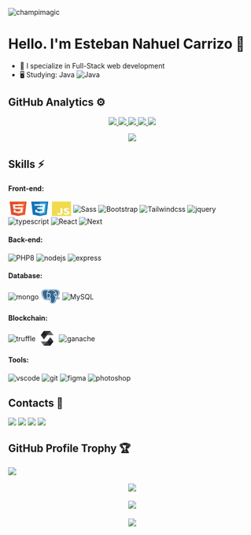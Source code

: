 <p align="left"> <img src="https://komarev.com/ghpvc/?username=Nahuel61920&label=Profile%20views&color=0e75b6&style=flat" alt="champimagic" /> </p>

# Hello. I'm Esteban Nahuel Carrizo 👋

- 🔭 I specialize in Full-Stack web development
- 🖥️  Studying: Java <img title="Java" alt="Java" height="15" width="25" src="https://cdn.jsdelivr.net/gh/devicons/devicon/icons/java/java-original-wordmark.svg">

##  GitHub Analytics ⚙️
<div align="center">
  <a href="https://github.com/Nahuel61920">
    <p align="center">
      <img height="160em" src="https://github-readme-stats.vercel.app/api?username=Nahuel61920&show_icons=true&theme=github_dark&hide_border=true" />
      <img height="160em" src="https://github-readme-streak-stats.herokuapp.com/?user=Nahuel61920&theme=github-dark-blue&hide_border=true" />
      <img heigth="160em" src="https://github-profile-summary-cards.vercel.app/api/cards/most-commit-language?username=Nahuel61920&theme=github_dark&hide_border=true"/>
      <img heigth="160em" src="https://github-profile-summary-cards.vercel.app/api/cards/repos-per-language?username=Nahuel61920&theme=github_dark&hide_border=true"/>
      <img height="160em" src="https://github-readme-stats.vercel.app/api/top-langs/?username=Nahuel61920&layout=compact&langs_count=7&theme=github_dark&hide_border=true"/>
    </p>
  </a>
  <p  align="center">
  <img src="https://user-images.githubusercontent.com/73097560/115834477-dbab4500-a447-11eb-908a-139a6edaec5c.gif">             
  <br>
</div>
  
##  Skills ⚡
  
#### Front-end:
<div>
  <img align="center" title="HTML5" alt="HTML" height="30" width="40" src="https://raw.githubusercontent.com/devicons/devicon/master/icons/html5/html5-original.svg">
  <img align="center" title="CSS" alt="CSS" height="30" width="40" src="https://raw.githubusercontent.com/devicons/devicon/master/icons/css3/css3-original.svg">
  <img align="center" title="JavaScript" alt="Js" height="30" width="40" src="https://raw.githubusercontent.com/devicons/devicon/master/icons/javascript/javascript-plain.svg">
  <img align="center" title="Sass" alt="Sass" height="30" width="40" src="https://cdn.jsdelivr.net/gh/devicons/devicon/icons/sass/sass-original.svg" />
  <img align="center" title="Bootstrap" alt="Bootstrap" height="30" width="40" src="https://cdn.jsdelivr.net/gh/devicons/devicon/icons/bootstrap/bootstrap-original.svg" />
  <img align="center" title="Tailwindcss" alt="Tailwindcss" height="30" width="40" src="https://cdn.jsdelivr.net/gh/devicons/devicon/icons/tailwindcss/tailwindcss-plain.svg" />
  <img align="center" title="jQuery" alt="jquery" height="30" width="40" src="https://cdn.jsdelivr.net/gh/devicons/devicon/icons/jquery/jquery-plain-wordmark.svg" />
  <img align="center" title="Typescript" alt="typescript" height="30" width="40" src="https://cdn.jsdelivr.net/gh/devicons/devicon/icons/typescript/typescript-original.svg" />
  <img align="center" title="React" alt="React" height="30" width="40" src="https://cdn.jsdelivr.net/gh/devicons/devicon/icons/react/react-original.svg">
    <img align="center" title="NextJS" alt="Next" height="30" width="40" src="https://cdn.jsdelivr.net/gh/devicons/devicon/icons/nextjs/nextjs-original.svg">
</div> 
  
#### Back-end:
<div>
  <img align="center" title="PHP8" alt="PHP8" height="30" width="40" src="https://cdn.jsdelivr.net/gh/devicons/devicon/icons/php/php-original.svg">
  <img align="center" title="Nodejs" alt="nodejs" height="30" width="40" src="https://cdn.jsdelivr.net/gh/devicons/devicon/icons/nodejs/nodejs-original.svg">
  <img align="center" title="Express" alt="express" height="30" width="40" src="https://cdn.jsdelivr.net/gh/devicons/devicon/icons/express/express-original.svg">

#### Database: 
  <img align="center" title="Mongo" alt="mongo" height="30" width="40" src="https://cdn.jsdelivr.net/gh/devicons/devicon/icons/mongodb/mongodb-original.svg">
  <img align="center" title="Postgresql" alt="Postgresql" height="30" width="40" src="https://raw.githubusercontent.com/devicons/devicon/1119b9f84c0290e0f0b38982099a2bd027a48bf1/icons/postgresql/postgresql-plain.svg">
  <img align="center" title="MySQL" alt="MySQL" height="30" width="40" src="https://cdn.jsdelivr.net/gh/devicons/devicon/icons/mysql/mysql-original-wordmark.svg">
  

#### Blockchain:
  <img align="center" title="Truffle" alt="truffle" height="30" width="40" src="https://camo.githubusercontent.com/40f4d326f985029ba781d77e42f1c02f9ddf9794fbf4d9003ca51596c8fda8d5/68747470733a2f2f7365656b6c6f676f2e636f6d2f696d616765732f542f74727566666c652d6c6f676f2d333537343534313731442d7365656b6c6f676f2e636f6d2e706e67">
  <img align="center" title="Solidity" alt="solidity" height="30" width="40" src="https://raw.githubusercontent.com/devicons/devicon/1119b9f84c0290e0f0b38982099a2bd027a48bf1/icons/solidity/solidity-original.svg">
  <img align="center" title="Ganache" alt="ganache" height="30" width="40" src="https://camo.githubusercontent.com/78eadbb97a526c0ac8a848461620015ca16b08e50677437743541eb12e91d41d/68747470733a2f2f7365656b6c6f676f2e636f6d2f696d616765732f472f67616e616368652d6c6f676f2d314542373230383441382d7365656b6c6f676f2e636f6d2e706e67">
  
#### Tools:
<div>
  <img align="center" alt="vscode" height="30" width="40" src="https://cdn.jsdelivr.net/gh/devicons/devicon/icons/vscode/vscode-original.svg" />
  <img align="center" alt="git" height="30" width="40" src="https://cdn.jsdelivr.net/gh/devicons/devicon/icons/git/git-original.svg" />
  <img align="center" alt="figma" height="30" width="40" src="https://cdn.jsdelivr.net/gh/devicons/devicon/icons/figma/figma-original.svg" />
  <img align="center" alt="photoshop" height="30" width="40" src="https://cdn.jsdelivr.net/gh/devicons/devicon/icons/photoshop/photoshop-plain.svg" />
</div>
 
##  Contacts :speech_balloon:
 
<div>
  <a href = "mailto:estebancarrizo619@gmail.com"><img src="https://img.shields.io/badge/-Gmail-%23333?style=for-the-badge&logo=gmail&logoColor=white" target="_blank"></a>
  <a href="https://www.instagram.com/nahuelcarrizolc/" target="_blank"><img src="https://img.shields.io/badge/-Instagram-%23E4405F?style=for-the-badge&logo=instagram&logoColor=white" target="_blank"></a>
  <a href="https://api.whatsapp.com/send?phone=5493815360966" target="_blank"><img src="https://img.shields.io/badge/WhatsApp-25D366?style=for-the-badge&logo=whatsapp&logoColor=white" target="_blank"></a> 
 <a href="https://www.linkedin.com/in/esteban-nahuel-carrizo-69715422b/" target="_blank"><img src="https://img.shields.io/badge/LinkedIn-0077B5?style=for-the-badge&logo=linkedin&logoColor=white" target="_blank"></a> 
 
## GitHub Profile Trophy 🏆 
<a href="https://github.com/Nahuel61920/github-profile-trophy">
  <img width=800 src="https://github-profile-trophy.vercel.app/?username=Nahuel61920&column=8&theme=darkhub&no-frame=true&no-bg=true"/>
</a>
 
</div>


<p align="center"><img src="animation.gif" width="35%"></p>
<div style=" font-size: medium; color: #447ff7" align=center>


<p align="center">
  <a href="https://github.com/Nahuel61920">
    <img src="https://activity-graph.herokuapp.com/graph?username=Nahuel61920&theme=react-dark" />
  </a>
</p>


<p  align="center">
<img src="https://user-images.githubusercontent.com/73097560/115834477-dbab4500-a447-11eb-908a-139a6edaec5c.gif">             
<br>

</div>

